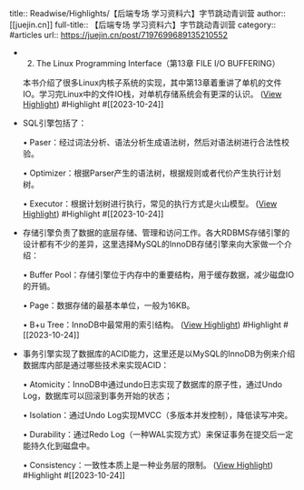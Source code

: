 title:: Readwise/Highlights/【后端专场 学习资料六】字节跳动青训营
author:: [[juejin.cn]]
full-title:: 【后端专场 学习资料六】字节跳动青训营
category:: #articles
url:: https://juejin.cn/post/7197699689135210552
- 2.  The Linux Programming Interface（第13章 FILE I/O BUFFERING）
  
  本书介绍了很多Linux内核子系统的实现，其中第13章着重讲了单机的文件IO。学习完Linux中的文件IO栈，对单机存储系统会有更深的认识。 ([View Highlight](https://read.readwise.io/read/01hdg1qx87v9k16yc03m6f9mkr)) #Highlight #[[2023-10-24]]
- SQL引擎包括了：
  
  •   Paser：经过词法分析、语法分析生成语法树，然后对语法树进行合法性校验。
    
  •   Optimizer：根据Parser产生的语法树，根据规则或者代价产生执行计划树。
    
  •   Executor：根据计划树进行执行，常见的执行方式是火山模型。 ([View Highlight](https://read.readwise.io/read/01hdg1ywwz8nt9g01vebmqt9x9)) #Highlight #[[2023-10-24]]
- 存储引擎负责了数据的底层存储、管理和访问工作。各大RDBMS存储引擎的设计都有不少的差异，这里选择MySQL的InnoDB存储引擎来向大家做一个介绍：
  
  •   Buffer Pool：存储引擎位于内存中的重要结构，用于缓存数据，减少磁盘IO的开销。
    
  •   Page：数据存储的最基本单位，一般为16KB。
    
  •   B+u Tree：InnoDB中最常用的索引结构。 ([View Highlight](https://read.readwise.io/read/01hdg1yzsm8b236c8yq5t5548j)) #Highlight #[[2023-10-24]]
- 事务引擎实现了数据库的ACID能力，这里还是以MySQL的InnoDB为例来介绍数据库内部是通过哪些技术来实现ACID：
  
  •   Atomicity：InnoDB中通过undo日志实现了数据库的原子性，通过Undo Log，数据库可以回滚到事务开始的状态；
    
  •   Isolation：通过Undo Log实现MVCC（多版本并发控制），降低读写冲突。
    
  •   Durability：通过Redo Log（一种WAL实现方式）来保证事务在提交后一定能持久化到磁盘中。
    
  •   Consistency：一致性本质上是一种业务层的限制。 ([View Highlight](https://read.readwise.io/read/01hdg1z4h46xkgaya2vrbnd7kp)) #Highlight #[[2023-10-24]]